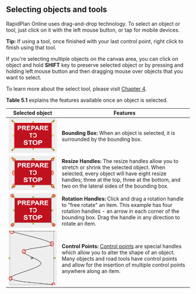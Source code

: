 ## Selecting objects and tools

RapidPlan Online uses drag-and-drop technology. To select an object or tool, just click on it with the left mouse button, or tap for mobile devices. 

**Tip:** If using a tool, once finished with your last control point, right click to finish using that tool.

If you're selecting multiple objects on the canvas area, you can click on object and hold **SHIFT** key to preserve selected object or by pressing and holding left mouse button and then dragging mouse over objects that you want to select.

To learn more about the select tool, please visit [Chapter 4](/docs/rapid-online/4.%20RapidPlan%20Online%20Workspace/4.2.1%20Select%20tool.md).


**Table 5.1** explains the features available once an object is selected. 



| Selected object                                         | Features                                                     |
| ------------------------------------------------------- | ------------------------------------------------------------ |
| ![](./assets/selectsign1.png)                | **Bounding Box:** When an object is selected, it is surrounded by the bounding box. |
| ![](./assets/selectsign2.png)                | **Resize Handles:** The resize handles allow you to stretch or shrink the selected object. When selected, every object will have eight resize handles; three at the top, three at the bottom, and two on the lateral sides of the bounding box. |
| ![](./assets/selectsign3.png)                | **Rotation Handles:** Click and drag a rotation handle to "free rotate" an item. This example has four rotation handles - an arrow in each corner of the bounding box. Drag the handle in any direction to rotate an item. |
| ![](./assets/control1.png) | **Control Points:** [Control points](./5.1.1%20Control%20points.md) are special handles which allow you to alter the shape of an object. Many objects and road tools have control points and allow for the insertion of multiple control points anywhere along an item. |
